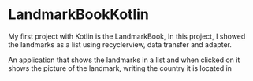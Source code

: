 # LandmarkBookKotlin

My first project with Kotlin is the LandmarkBook, In this project, I showed the landmarks as a list using recyclerview, data transfer and adapter.
 
An application that shows the landmarks in a list and when clicked on it shows the picture of the landmark, writing the country it is located in
